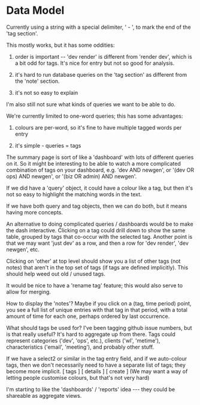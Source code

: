 # Data Model

Currently using a string with a special delimiter, ' - ', to mark the end of the 'tag section'.

This mostly works, but it has some oddities:

1. order is important -- 'dev render' is different from 'render dev', which is a bit odd for tags. It's nice for entry but not so good for analysis.

2. it's hard to run database queries on the 'tag section' as different from the 'note' section.

3. it's not so easy to explain

I'm also still not sure what kinds of queries we want to be able to do.

We're currently limited to one-word queries; this has some advantages:

1. colours are per-word, so it's fine to have multiple tagged words per entry

2. it's simple - queries = tags

The summary page is sort of like a 'dashboard' with lots of different queries on it. So it might be interesting to be able to watch a more complicated combination of tags on your dashboard, e.g. 'dev AND newgen', or '(dev OR ops) AND newgen', or '(biz OR admin) AND newgen'.

If we did have a 'query' object, it could have a colour like a tag, but then it's not so easy to highlight the matching words in the text.

If we have both query and tag objects, then we can do both, but it means having more concepts.

An alternative to doing complicated queries / dashboards would be to make the dash interactive. Clicking on a tag could drill down to show the same table, grouped by tags that co-occur with the selected tag. Another point is that we may want 'just dev' as a row, and then a row for 'dev render', 'dev newgen', etc.

Clicking on 'other' at top level should show you a list of other tags (not notes) that aren't in the top set of tags (if tags are defined implicitly). This should help weed out old / unused tags.

It would be nice to have a 'rename tag' feature; this would also serve to allow for merging.

How to display the 'notes'? Maybe if you click on a (tag, time period) point, you see a full list of unique entries with that tag in that period, with a total amount of time for each one, perhaps ordered by last occurrence.

What should tags be used for? I've been tagging github issue numbers, but is that really useful? It's hard to aggregate up from there. Tags could represent categories ('dev', 'ops', etc.), clients ('wl', 'metime'), characteristics ('email', 'meeting'), and probably other stuff.

If we have a select2 or similar in the tag entry field, and if we auto-colour tags, then we don't necessarily need to have a separate list of tags; they become more implicit.
[ tags ] [ details ] [ create ]
(We may want a way of letting people customise colours, but that's not very hard)

I'm starting to like the 'dashboards' / 'reports' idea --- they could be shareable as aggregate views.
